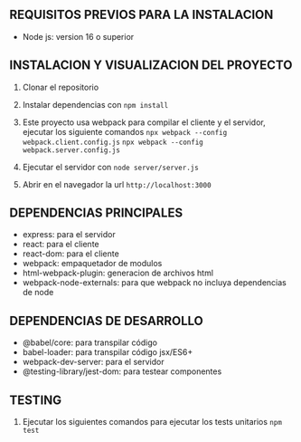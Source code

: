 ## REQUISITOS PREVIOS PARA LA INSTALACION
- Node js: version 16 o superior


## INSTALACION Y VISUALIZACION DEL PROYECTO
1. Clonar el repositorio

2. Instalar dependencias con 
      `npm install`

3. Este proyecto usa webpack para compilar el cliente y el servidor, ejecutar los siguiente comandos
      `npx webpack --config webpack.client.config.js`
      `npx webpack --config webpack.server.config.js`

4. Ejecutar el servidor con 
      `node server/server.js`

5. Abrir en el navegador la url 
      `http://localhost:3000`


## DEPENDENCIAS PRINCIPALES
- express: para el servidor
- react: para el cliente
- react-dom: para el cliente
- webpack: empaquetador de modulos
- html-webpack-plugin: generacion de archivos html
- webpack-node-externals: para que webpack no incluya dependencias de node


## DEPENDENCIAS DE DESARROLLO
- @babel/core: para transpilar código
- babel-loader: para transpilar código jsx/ES6+
- webpack-dev-server: para el servidor
- @testing-library/jest-dom: para testear componentes


## TESTING
1. Ejecutar los siguientes comandos para ejecutar los tests unitarios
      `npm test`
